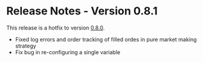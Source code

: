 # Release Notes - Version 0.8.1

This release is a hotfix to version [0.8.0](/release-notes/0.8.0).

* Fixed log errors and order tracking of filled ordes in pure market making strategy
* Fix bug in re-configuring a single variable